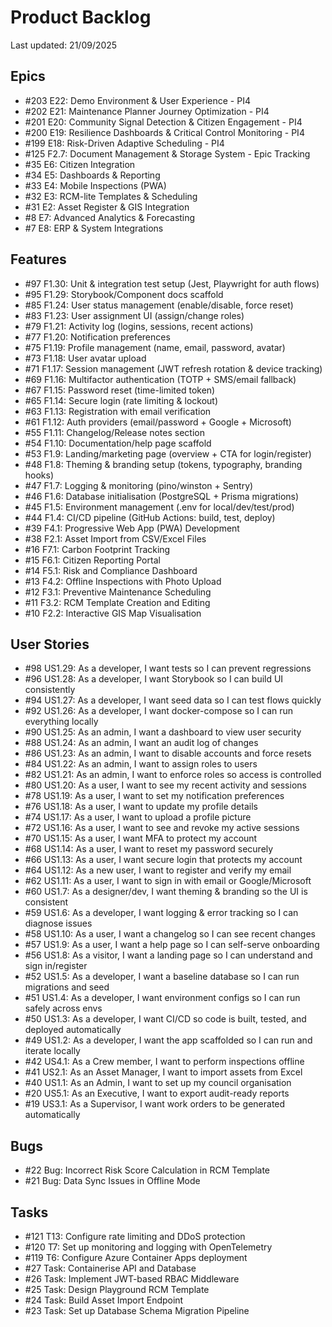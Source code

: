 # Product Backlog

Last updated: 21/09/2025

## Epics

- #203 E22: Demo Environment & User Experience - PI4
- #202 E21: Maintenance Planner Journey Optimization - PI4
- #201 E20: Community Signal Detection & Citizen Engagement - PI4
- #200 E19: Resilience Dashboards & Critical Control Monitoring - PI4
- #199 E18: Risk-Driven Adaptive Scheduling - PI4
- #125 F2.7: Document Management & Storage System - Epic Tracking
- #35 E6: Citizen Integration
- #34 E5: Dashboards & Reporting
- #33 E4: Mobile Inspections (PWA)
- #32 E3: RCM-lite Templates & Scheduling
- #31 E2: Asset Register & GIS Integration
- #8 E7: Advanced Analytics & Forecasting
- #7 E8: ERP & System Integrations

## Features

- #97 F1.30: Unit & integration test setup (Jest, Playwright for auth flows)
- #95 F1.29: Storybook/Component docs scaffold
- #85 F1.24: User status management (enable/disable, force reset)
- #83 F1.23: User assignment UI (assign/change roles)
- #79 F1.21: Activity log (logins, sessions, recent actions)
- #77 F1.20: Notification preferences
- #75 F1.19: Profile management (name, email, password, avatar)
- #73 F1.18: User avatar upload
- #71 F1.17: Session management (JWT refresh rotation & device tracking)
- #69 F1.16: Multifactor authentication (TOTP + SMS/email fallback)
- #67 F1.15: Password reset (time-limited token)
- #65 F1.14: Secure login (rate limiting & lockout)
- #63 F1.13: Registration with email verification
- #61 F1.12: Auth providers (email/password + Google + Microsoft)
- #55 F1.11: Changelog/Release notes section
- #54 F1.10: Documentation/help page scaffold
- #53 F1.9: Landing/marketing page (overview + CTA for login/register)
- #48 F1.8: Theming & branding setup (tokens, typography, branding hooks)
- #47 F1.7: Logging & monitoring (pino/winston + Sentry)
- #46 F1.6: Database initialisation (PostgreSQL + Prisma migrations)
- #45 F1.5: Environment management (.env for local/dev/test/prod)
- #44 F1.4: CI/CD pipeline (GitHub Actions: build, test, deploy)
- #39 F4.1: Progressive Web App (PWA) Development
- #38 F2.1: Asset Import from CSV/Excel Files
- #16 F7.1: Carbon Footprint Tracking
- #15 F6.1: Citizen Reporting Portal
- #14 F5.1: Risk and Compliance Dashboard
- #13 F4.2: Offline Inspections with Photo Upload
- #12 F3.1: Preventive Maintenance Scheduling
- #11 F3.2: RCM Template Creation and Editing
- #10 F2.2: Interactive GIS Map Visualisation

## User Stories

- #98 US1.29: As a developer, I want tests so I can prevent regressions
- #96 US1.28: As a developer, I want Storybook so I can build UI consistently
- #94 US1.27: As a developer, I want seed data so I can test flows quickly
- #92 US1.26: As a developer, I want docker-compose so I can run everything locally
- #90 US1.25: As an admin, I want a dashboard to view user security
- #88 US1.24: As an admin, I want an audit log of changes
- #86 US1.23: As an admin, I want to disable accounts and force resets
- #84 US1.22: As an admin, I want to assign roles to users
- #82 US1.21: As an admin, I want to enforce roles so access is controlled
- #80 US1.20: As a user, I want to see my recent activity and sessions
- #78 US1.19: As a user, I want to set my notification preferences
- #76 US1.18: As a user, I want to update my profile details
- #74 US1.17: As a user, I want to upload a profile picture
- #72 US1.16: As a user, I want to see and revoke my active sessions
- #70 US1.15: As a user, I want MFA to protect my account
- #68 US1.14: As a user, I want to reset my password securely
- #66 US1.13: As a user, I want secure login that protects my account
- #64 US1.12: As a new user, I want to register and verify my email
- #62 US1.11: As a user, I want to sign in with email or Google/Microsoft
- #60 US1.7: As a designer/dev, I want theming & branding so the UI is consistent
- #59 US1.6: As a developer, I want logging & error tracking so I can diagnose issues
- #58 US1.10: As a user, I want a changelog so I can see recent changes
- #57 US1.9: As a user, I want a help page so I can self-serve onboarding
- #56 US1.8: As a visitor, I want a landing page so I can understand and sign in/register
- #52 US1.5: As a developer, I want a baseline database so I can run migrations and seed
- #51 US1.4: As a developer, I want environment configs so I can run safely across envs
- #50 US1.3: As a developer, I want CI/CD so code is built, tested, and deployed automatically
- #49 US1.2: As a developer, I want the app scaffolded so I can run and iterate locally
- #42 US4.1: As a Crew member, I want to perform inspections offline
- #41 US2.1: As an Asset Manager, I want to import assets from Excel
- #40 US1.1: As an Admin, I want to set up my council organisation
- #20 US5.1: As an Executive, I want to export audit-ready reports
- #19 US3.1: As a Supervisor, I want work orders to be generated automatically

## Bugs

- #22 Bug: Incorrect Risk Score Calculation in RCM Template
- #21 Bug: Data Sync Issues in Offline Mode

## Tasks

- #121 T13: Configure rate limiting and DDoS protection
- #120 T7: Set up monitoring and logging with OpenTelemetry
- #119 T6: Configure Azure Container Apps deployment
- #27 Task: Containerise API and Database
- #26 Task: Implement JWT-based RBAC Middleware
- #25 Task: Design Playground RCM Template
- #24 Task: Build Asset Import Endpoint
- #23 Task: Set up Database Schema Migration Pipeline
